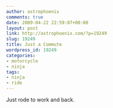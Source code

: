 ```yaml
---
author: astrophoenix
comments: true
date: 2009-04-22 22:59:07+00:00
layout: post
link: http://astrophoenix.com/?p=19249
slug: 19249
title: Just a Commute
wordpress_id: 19249
categories:
- motorcycle
- ninja
tags:
- ninja
- ride
---
```


Just rode to work and back.

